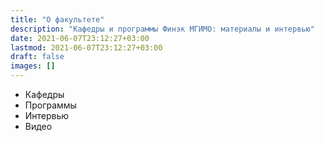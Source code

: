 ```yaml
---
title: "О факультете"
description: "Кафедры и программы Финэк МГИМО: материалы и интервью"
date: 2021-06-07T23:12:27+03:00
lastmod: 2021-06-07T23:12:27+03:00
draft: false
images: []
---
```


- Кафедры
- Программы
- Интервью
- Видео
